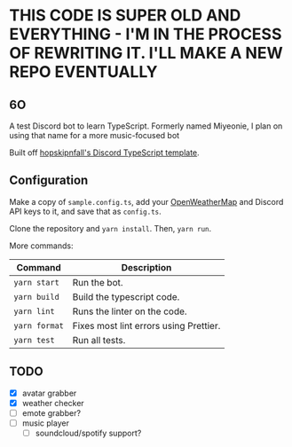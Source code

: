 # THIS CODE IS SUPER OLD AND EVERYTHING - I'M IN THE PROCESS OF REWRITING IT. I'LL MAKE A NEW REPO EVENTUALLY 

## 6O

A test Discord bot to learn TypeScript. Formerly named Miyeonie, I plan on using that name for a more music-focused bot

Built off [hopskipnfall's Discord TypeScript template](https://github.com/hopskipnfall/discord-typescript-bot).

## Configuration
Make a copy of `sample.config.ts`, add your [OpenWeatherMap](https://openweathermap.org/) and Discord API keys to it, and save that as `config.ts`.

Clone the repository and `yarn install`. Then, `yarn run`.

More commands: 

| Command       | Description                            |
| ------------- | -------------------------------------- |
| `yarn start`  | Run the bot.                           |
| `yarn build`  | Build the typescript code.             |
| `yarn lint`   | Runs the linter on the code.           |
| `yarn format` | Fixes most lint errors using Prettier. |
| `yarn test`   | Run all tests.                         |

## TODO

- [x] avatar grabber
- [x] weather checker
- [ ] emote grabber?
- [ ] music player
  - [ ] soundcloud/spotify support?
